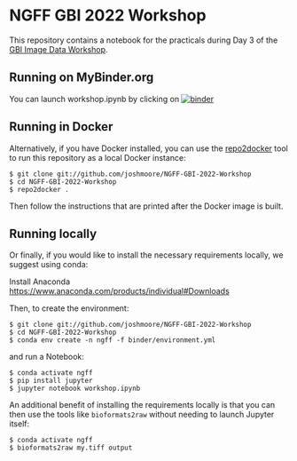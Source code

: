 # NGFF GBI 2022 Workshop

This repository contains a notebook for the practicals during Day 3 of the [GBI
Image Data Workshop](https://www.globalbioimaging.org/international-training-courses-for-core-facility-staff/image-data-course).

## Running on MyBinder.org

You can launch workshop.ipynb by clicking on
[![binder](https://mybinder.org/badge_logo.svg)](https://mybinder.org/v2/gh/joshmoore/NGFF-GBI-2022-Workshop/HEAD?filepath=workshop.ipynb)

## Running in Docker

Alternatively, if you have Docker installed, you can use the [repo2docker](https://repo2docker.readthedocs.io/en/latest/)
tool to run this repository as a local Docker instance:

    $ git clone git://github.com/joshmoore/NGFF-GBI-2022-Workshop
    $ cd NGFF-GBI-2022-Workshop
    $ repo2docker .

Then follow the instructions that are printed after the Docker image is built.

## Running locally

Or finally, if you would like to install the necessary requirements locally,
we suggest using conda:

Install Anaconda https://www.anaconda.com/products/individual#Downloads

Then, to create the environment:

    $ git clone git://github.com/joshmoore/NGFF-GBI-2022-Workshop
    $ cd NGFF-GBI-2022-Workshop
    $ conda env create -n ngff -f binder/environment.yml

and run a Notebook:

    $ conda activate ngff
    $ pip install jupyter
    $ jupyter notebook workshop.ipynb

An additional benefit of installing the requirements locally is that you
can then use the tools like `bioformats2raw` without needing to launch
Jupyter itself:

    $ conda activate ngff
    $ bioformats2raw my.tiff output
